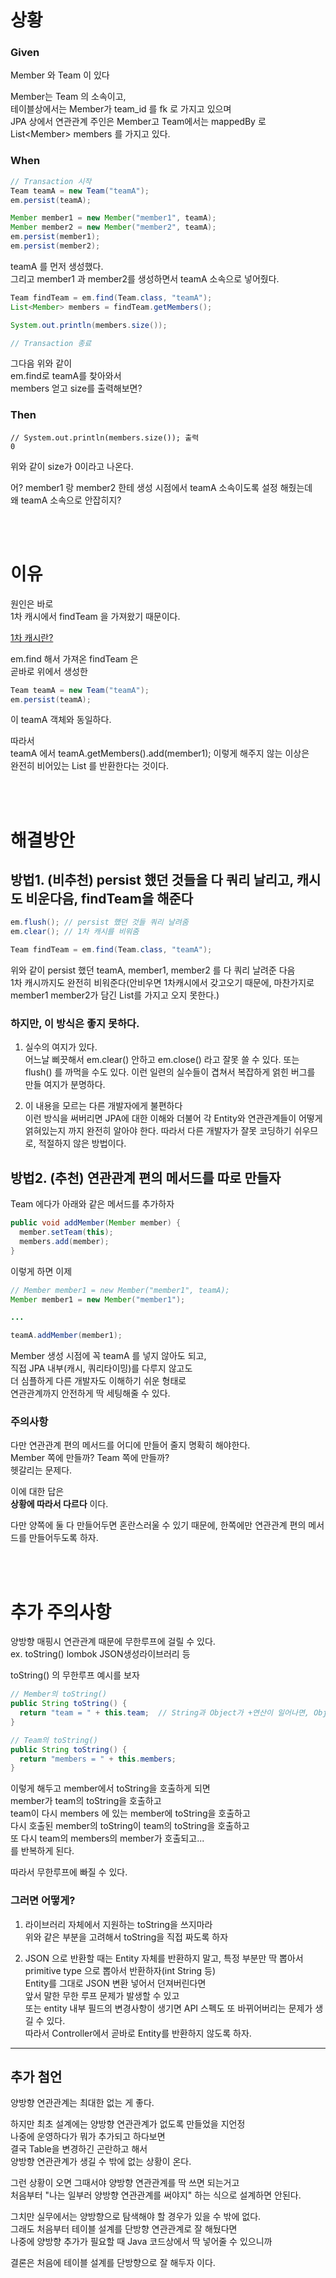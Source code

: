 # 상황  

### Given
Member 와 Team 이 있다  
  
Member는 Team 의 소속이고,   
테이블상에서는 Member가 team_id 를 fk 로 가지고 있으며  
JPA 상에서 연관관계 주인은 Member고 Team에서는 mappedBy 로 List\<Member> members 를 가지고 있다.  
  
### When
```java
// Transaction 시작  
Team teamA = new Team("teamA");
em.persist(teamA);

Member member1 = new Member("member1", teamA);
Member member2 = new Member("member2", teamA);
em.persist(member1);
em.persist(member2);
```

teamA 를 먼저 생성했다.  
그리고 member1 과 member2를 생성하면서 teamA 소속으로 넣어줬다.    
   
```java
Team findTeam = em.find(Team.class, "teamA");
List<Member> members = findTeam.getMembers();

System.out.println(members.size());

// Transaction 종료  
```

그다음 위와 같이   
em.find로 teamA를 찾아와서  
members 얻고 size를 출력해보면?  
  
### Then  
```
// System.out.println(members.size()); 출력  
0
```

위와 같이 size가 0이라고 나온다.  
  
어? member1 랑 member2 한테 생성 시점에서 teamA 소속이도록 설정 해줬는데  
왜 teamA 소속으로 안잡히지?  
  
<br><br>  
  
# 이유  
원인은 바로   
1차 캐시에서 findTeam 을 가져왔기 때문이다.  
  
[1차 캐시란?](https://github.com/PhysicksKim/TIL/edit/main/SQL/JPA/20230119_%EC%98%81%EC%86%8D%EC%84%B1%EC%BB%A8%ED%85%8D%EC%8A%A4%ED%8A%B8.md#1-1%EC%B0%A8-%EC%BA%90%EC%8B%9C)  
  
em.find 해서 가져온 findTeam 은  
곧바로 위에서 생성한  
```java
Team teamA = new Team("teamA");
em.persist(teamA);
```
이 teamA 객체와 동일하다.  
  
따라서   
teamA 에서 teamA.getMembers().add(member1); 이렇게 해주지 않는 이상은   
완전히 비어있는 List 를 반환한다는 것이다.  
  
<br><br>  
  
# 해결방안  

## 방법1. (비추천) persist 했던 것들을 다 쿼리 날리고, 캐시도 비운다음, findTeam을 해준다  
```java  
em.flush(); // persist 했던 것들 쿼리 날려줌   
em.clear(); // 1차 캐시를 비워줌   

Team findTeam = em.find(Team.class, "teamA");
```
  
위와 같이 persist 했던 teamA, member1, member2 를 다 쿼리 날려준 다음    
1차 캐시까지도 완전히 비워준다(안비우면 1차캐시에서 갖고오기 때문에, 마찬가지로 member1 member2가 담긴 List를 가지고 오지 못한다.)  
  
### 하지만, 이 방식은 좋지 못하다.  
  
1. 실수의 여지가 있다.   
어느날 삐끗해서 em.clear() 안하고 em.close() 라고 잘못 쓸 수 있다. 또는 flush() 를 까먹을 수도 있다. 이런 일련의 실수들이 겹쳐서 복잡하게 얽힌 버그를 만들 여지가 분명하다.  

2. 이 내용을 모르는 다른 개발자에게 불편하다  
이런 방식을 써버리면 JPA에 대한 이해와 더불어 각 Entity와 연관관계들이 어떻게 얽혀있는지 까지 완전히 알아야 한다. 따라서 다른 개발자가 잘못 코딩하기 쉬우므로, 적절하지 않은 방법이다.  
  

## 방법2. (추천) 연관관계 편의 메서드를 따로 만들자  
Team 에다가 아래와 같은 메서드를 추가하자  
```java
public void addMember(Member member) {
  member.setTeam(this);
  members.add(member);
}
```
이렇게 하면 이제  
```java
// Member member1 = new Member("member1", teamA);
Member member1 = new Member("member1");

...

teamA.addMember(member1);
```
Member 생성 시점에 꼭 teamA 를 넣지 않아도 되고,  
직접 JPA 내부(캐시, 쿼리타이밍)를 다루지 않고도  
더 심플하게 다른 개발자도 이해하기 쉬운 형태로   
연관관계까지 안전하게 딱 세팅해줄 수 있다.  
  
### 주의사항  
다만 연관관계 편의 메서드를 어디에 만들어 줄지 명확히 해야한다.    
Member 쪽에 만들까? Team 쪽에 만들까?  
헷갈리는 문제다.  
  
이에 대한 답은   
**상황에 따라서 다르다** 이다.   
  
다만 양쪽에 둘 다 만들어두면 혼란스러울 수 있기 때문에, 한쪽에만 연관관계 편의 메서드를 만들어두도록 하자.  
  
<br><br>  
  
# 추가 주의사항  
양방향 매핑시 연관관계 때문에 무한루프에 걸릴 수 있다.    
ex. toString() lombok JSON생성라이브러리 등  
  
toString() 의 무한루프 예시를 보자  
```java
// Member의 toString()  
public String toString() {
  return "team = " + this.team;  // String과 Object가 +연산이 일어나면, Object.toString()을 호출한다  
}
```

```java
// Team의 toString()
public String toString() {
  return "members = " + this.members;
}
```
  
이렇게 해두고 member에서 toString을 호출하게 되면  
member가 team의 toString을 호출하고  
team이 다시 members 에 있는 member에 toString을 호출하고  
다시 호출된 member의 toString이 team의 toString을 호출하고  
또 다시 team의 members의 member가 호출되고...  
를 반복하게 된다.  
  
따라서 무한루프에 빠질 수 있다.  
  
### 그러면 어떻게?  
1. 라이브러리 자체에서 지원하는 toString을 쓰지마라  
위와 같은 부분을 고려해서 toString을 직접 짜도록 하자  

2. JSON 으로 반환할 때는 Entity 자체를 반환하지 말고, 특정 부분만 딱 뽑아서 primitive type 으로 뽑아서 반환하자(int String 등)  
Entity를 그대로 JSON 변환 넣어서 던져버린다면  
앞서 말한 무한 루프 문제가 발생할 수 있고  
또는 entity 내부 필드의 변경사항이 생기면 API 스펙도 또 바뀌어버리는 문제가 생길 수 있다.  
따라서 Controller에서 곧바로 Entity를 반환하지 않도록 하자.   


---  

## 추가 첨언  

양방향 연관관계는 최대한 없는 게 좋다.  
  
하지만 최초 설계에는 양방향 연관관계가 없도록 만들었을 지언정  
나중에 운영하다가 뭐가 추가되고 하다보면  
결국 Table을 변경하긴 곤란하고 해서  
양방향 연관관계가 생길 수 밖에 없는 상황이 온다.  
  
그런 상황이 오면 그때서야 양방향 연관관계를 딱 쓰면 되는거고  
처음부터 "나는 일부러 양방향 연관관계를 써야지" 하는 식으로 설계하면 안된다.  
  
그치만 실무에서는 양방향으로 탐색해야 할 경우가 있을 수 밖에 없다.  
그래도 처음부터 테이블 설계를 단방향 연관관계로 잘 해뒀다면  
나중에 양방향 추가가 필요할 때 Java 코드상에서 딱 넣어줄 수 있으니까  
  
결론은 처음에 테이블 설계를 단방향으로 잘 해두자 이다.  
  
  
  
